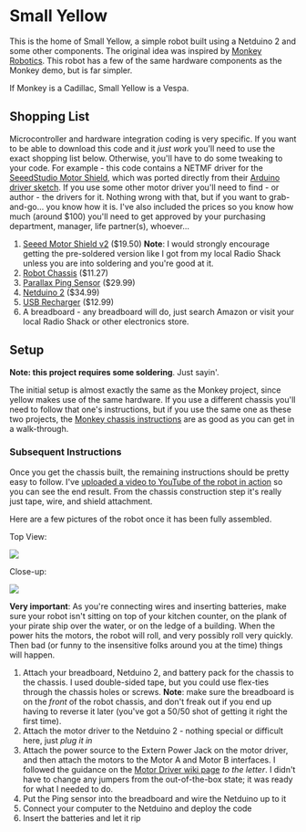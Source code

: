 # Small Yellow #
This is the home of Small Yellow, a simple robot built using a Netduino 2 and some other components. The original idea was inspired by [Monkey Robotics](https://github.com/xamarin/Monkey.Robotics/tree/master/Project%20Walkthroughs/BLE%20Remote%20Controlled%20Robot). This robot has a few of the same hardware components as the Monkey demo, but is far simpler. 

If Monkey is a Cadillac, Small Yellow is a Vespa. 

## Shopping List ##
Microcontroller and hardware integration coding is very specific. If you want to be able to download this code and it *just work* you'll need to use the exact shopping list below. Otherwise, you'll have to do some tweaking to your code. For example - this code contains a NETMF driver for the [SeeedStudio Motor Shield](http://www.seeedstudio.com/wiki/Motor_Shield_V2.0), which was ported directly from their [Arduino driver sketch](http://www.seeedstudio.com/wiki/File:MotorDriver20121210.zip). If you use some other motor driver you'll need to find - or author - the drivers for it. Nothing wrong with that, but if you want to grab-and-go... you know how it is. I've also included the prices so you know how much (around $100) you'll need to get approved by your purchasing department, manager, life partner(s), whoever...

1. [Seeed Motor Shield v2](http://www.seeedstudio.com/depot/motor-shield-v20-p-1377.html?cPath=132_134) ($19.50) **Note**: I would strongly encourage getting the pre-soldered version like I got from my local Radio Shack unless you are into soldering and you're good at it.
2. [Robot Chassis](http://www.aliexpress.com/item/New-Motor-Smart-Robot-Car-Chassis-Kit-Speed-Encoder-Battery-Box-For-Arduino-Free-Shipping/1924502066.html) ($11.27)
3. [Parallax Ping Sensor](http://www.parallax.com/product/28015) ($29.99)
4. [Netduino 2](http://www.netduino.com/netduino2/) ($34.99)
5. [USB Recharger](http://www.amazon.com/Portable-Ultra-compact-Aluminum-Capacity-Smartphones-Black/dp/B00KMONPEW/ref=sr_1_48?s=electronics&ie=UTF8&qid=1420914673&sr=1-48&keywords=usb+rechargeable+battery) ($12.99) 
6. A breadboard - any breadboard will do, just search Amazon or visit your local Radio Shack or other electronics store. 

## Setup ##
**Note: this project requires some soldering**. Just sayin'.

The initial setup is almost exactly the same as the Monkey project, since yellow makes use of the same hardware. If you use a different chassis you'll need to follow that one's instructions, but if you use the same one as these two projects, the [Monkey chassis instructions](https://github.com/xamarin/Monkey.Robotics/blob/master/Project%20Walkthroughs/BLE%20Remote%20Controlled%20Robot/AssembleChassis/Readme.md) are as good as you can get in a walk-through. 

### Subsequent Instructions ###
Once you get the chassis built, the remaining instructions should be pretty easy to follow. I've [uploaded a video to YouTube of the robot in action](https://www.youtube.com/watch?v=akr_rfLnkyQ&feature=youtu.be) so you can see the end result. From the chassis construction step it's really just tape, wire, and shield attachment. 

Here are a few pictures of the robot once it has been fully assembled. 

Top View: 

![](https://raw.githubusercontent.com/bradygaster/SmallYellow/master/images/robot-01.jpg)

Close-up:

![](https://raw.githubusercontent.com/bradygaster/SmallYellow/master/images/robot-02.jpg)

**Very important**: As you're connecting wires and inserting batteries, make sure your robot isn't sitting on top of your kitchen counter, on the plank of your pirate ship over the water, or on the ledge of a building. When the power hits the motors, the robot will roll, and very possibly roll very quickly. Then bad (or funny to the insensitive folks around you at the time) things will happen. 

1. Attach your breadboard, Netduino 2, and battery pack for the chassis to the chassis. I used double-sided tape, but you could use flex-ties through the chassis holes or screws. **Note**: make sure the breadboard is on the *front* of the robot chassis, and don't freak out if you end up having to reverse it later (you've got a 50/50 shot of getting it right the first time).
2. Attach the motor driver to the Netduino 2 - nothing special or difficult here, just *plug it in*
3. Attach the power source to the Extern Power Jack on the motor driver, and then attach the motors to the Motor A and Motor B interfaces. I followed the guidance on the [Motor Driver wiki page](http://www.seeedstudio.com/wiki/Motor_Shield_V2.0) *to the letter*. I didn't have to change any jumpers from the out-of-the-box state; it was ready for what I needed to do. 
4. Put the Ping sensor into the breadboard and wire the Netduino up to it
5. Connect your computer to the Netduino and deploy the code
6. Insert the batteries and let it rip